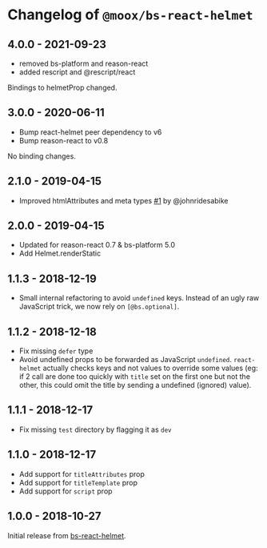 # Changelog of `@moox/bs-react-helmet`

## 4.0.0 - 2021-09-23

- removed bs-platform and reason-react
- added rescript and @rescript/react

Bindings to helmetProp changed.

## 3.0.0 - 2020-06-11

- Bump react-helmet peer dependency to v6
- Bump reason-react to v0.8

No binding changes.

## 2.1.0 - 2019-04-15

- Improved htmlAttributes and meta types [#1](https://github.com/MoOx/bs-react-helmet/pull/1) by @johnridesabike

## 2.0.0 - 2019-04-15

- Updated for reason-react 0.7 & bs-platform 5.0
- Add Helmet.renderStatic

## 1.1.3 - 2018-12-19

- Small internal refactoring to avoid `undefined` keys.
  Instead of an ugly raw JavaScript trick, we now rely on `[@bs.optional]`.

## 1.1.2 - 2018-12-18

- Fix missing `defer` type
- Avoid undefined props to be forwarded as JavaScript `undefined`.
  `react-helmet` actually checks keys and not values to override some values
  (eg: if 2 call are done too quickly with `title` set on the first one but
  not the other, this could omit the title by sending a undefined (ignored)
  value).

## 1.1.1 - 2018-12-17

- Fix missing `test` directory by flagging it as `dev`

## 1.1.0 - 2018-12-17

- Add support for `titleAttributes` prop
- Add support for `titleTemplate` prop
- Add support for `script` prop

## 1.0.0 - 2018-10-27

Initial release from [bs-react-helmet](https://github.com/bguzryanto/bs-react-helmet).
